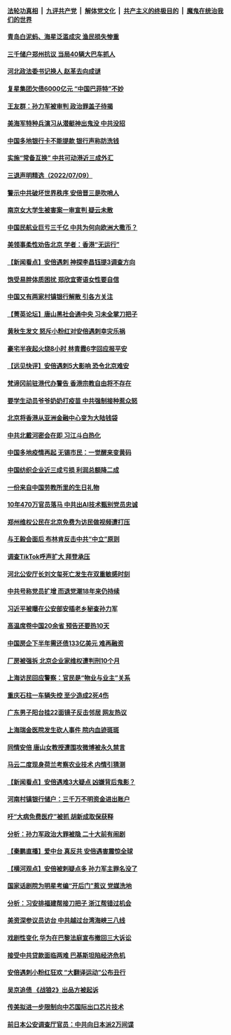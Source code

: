 ####  [法轮功真相](../../../../basic/blob/master/README.md?t=07102102) &nbsp;|&nbsp; [九评共产党](../../../../9ping.md/blob/master/README.md?t=07102102) &nbsp;|&nbsp; [解体党文化](../../../../jtdwh.md/blob/master/README.md?t=07102102)  &nbsp;|&nbsp; [共产主义的终极目的](../../../../gczydzjmd.md/blob/master/README.md?t=07102102) &nbsp;|&nbsp; [魔鬼在统治我们的世界](../../../../mgztzwmdsj.md/blob/master/README.md?t=07102102) 

#### [青岛白泥蚂、海星泛滥成灾 渔民损失惨重](../pages/nsc413/n13777590.md?t=07102102) 

#### [三千储户郑州抗议 当局40辆大巴车抓人](../pages/nsc413/n13777593.md?t=07102102) 

#### [河北政法委书记换人 赵革去向成谜](../pages/nsc413/n13777524.md?t=07102102) 

#### [复星集团欠债6000亿元 “中国巴菲特”不妙](../pages/nsc413/n13777353.md?t=07102102) 


#### [王友群：孙力军被审判 政治罪盖子待揭](../pages/nsc413/n13777444.md?t=07102102) 

#### [美海军特种兵演习从潜艇神出鬼没 中共没招](../pages/nsc413/n13771776.md?t=07102102) 

#### [中国多地银行卡不能提款 银行声称防洗钱](../pages/nsc413/n13777471.md?t=07102102) 

#### [实施“常备互换” 中共可动港近三成外汇](../pages/nsc413/n13777440.md?t=07102102) 

#### [三退声明精选（2022/07/09）](../pages/nsc413/n13777441.md?t=07102102) 

#### [警示中共破坏世界秩序 安倍晋三是吹哨人](../pages/nsc413/n13777311.md?t=07102102) 

#### [南京女大学生被害案一审宣判 疑云未散](../pages/nsc413/n13775782.md?t=07102102) 

#### [中国民航业巨亏三千亿 中共为何向欧洲大撒币？](../pages/nsc413/n13777343.md?t=07102102) 

#### [美领事柔性劝告北京 学者：香港“无运行”](../pages/nsc413/n13777357.md?t=07102102) 

#### [【新闻看点】安倍遇刺 神探李昌钰提3调查方向](../pages/nsc413/n13777327.md?t=07102102) 

#### [饱受易胖体质困扰 郑欣宜寄语女性要自信](../pages/nsc413/n13777322.md?t=07102102) 

#### [中国又有两家村镇银行解散 引各方关注](../pages/nsc413/n13777317.md?t=07102102) 

#### [【菁英论坛】唐山黑社会通中央 习未全掌刀把子](../pages/nsc413/n13777318.md?t=07102102) 

#### [黄秋生发文 怒斥小粉红对安倍遇刺幸灾乐祸](../pages/nsc413/n13777276.md?t=07102102) 

#### [豪宅半夜起火烧8小时 林青霞6字回应报平安](../pages/nsc413/n13777314.md?t=07102102) 

#### [【远见快评】安倍遇刺5大影响 恐令北京难安](../pages/nsc413/n13776748.md?t=07102102) 

#### [梵谛冈前驻港代办警告 香港宗教自由将不存在](../pages/nsc413/n13777315.md?t=07102102) 

#### [要学生动员爷爷奶奶打疫苗 中共强制接种惹众怒](../pages/nsc413/n13777292.md?t=07102102) 

#### [北京将香港从亚洲金融中心变为大陆钱袋](../pages/nsc413/n13777283.md?t=07102102) 

#### [中共北戴河密会在即 习江斗白热化](../pages/nsc413/n13777309.md?t=07102102) 

#### [中国多地疫情再起 无锡市民：一觉醒来变黄码](../pages/nsc413/n13777279.md?t=07102102) 

#### [中国纺织企业近三成亏损 利润总额降二成](../pages/nsc413/n13777266.md?t=07102102) 

#### [一份来自中国劳教所里的生日礼物](../pages/nsc413/n13777122.md?t=07102102) 

#### [10年470万官员落马 中共出AI技术甄别党员忠诚](../pages/nsc413/n13777262.md?t=07102102) 

#### [郑州维权公民在北京免费为访民做视频遭打压](../pages/nsc413/n13777238.md?t=07102102) 

#### [与王毅会面后 布林肯反击中共“中立”原则](../pages/nsc413/n13777225.md?t=07102102) 

#### [调查TikTok呼声扩大 拜登承压](../pages/nsc413/n13777106.md?t=07102102) 

#### [河北公安厅长刘文玺死亡发生在双重敏感时刻](../pages/nsc413/n13777229.md?t=07102102) 

#### [中共号称党员扩增 而退党潮18年来仍持续](../pages/nsc413/n13777241.md?t=07102102) 

#### [习近平被曝在公安部安插老乡秘查孙力军](../pages/nsc413/n13777099.md?t=07102102) 

#### [高温席卷中国20余省 预告还要热10天](../pages/nsc413/n13777059.md?t=07102102) 

#### [中国房企下半年需还债133亿美元 难再融资](../pages/nsc413/n13776986.md?t=07102102) 

#### [厂房被强拆 北京企业家维权遭判刑10个月](../pages/nsc413/n13777080.md?t=07102102) 

#### [上海访民回应警察：官民是“物业与业主”关系](../pages/nsc413/n13777046.md?t=07102102) 

#### [重庆石柱一车辆失控 至少造成2死4伤](../pages/nsc413/n13777044.md?t=07102102) 

#### [广东男子阳台挂22面镜子反击邻居 网友热议](../pages/nsc413/n13777031.md?t=07102102) 

#### [上海瑞金医院发生砍人事件 院内血迹斑斑](../pages/nsc413/n13776979.md?t=07102102) 

#### [同情安倍 唐山女教授遭围攻微博被永久禁言](../pages/nsc413/n13776964.md?t=07102102) 


#### [马云二度现身荷兰考察农业技术 内情引猜测](../pages/nsc413/n13776959.md?t=07102102) 

#### [【新闻看点】安倍遇难3大疑点 凶嫌背后鬼影？](../pages/nsc413/n13776734.md?t=07102102) 

#### [河南村镇银行储户：三千万不明资金进出账户](../pages/nsc413/n13776876.md?t=07102102) 

#### [吁“大病免费医疗”被抓  胡新成取保获释](../pages/nsc413/n13776806.md?t=07102102) 

#### [分析：孙力军政治大罪被隐 二十大前有闹剧](../pages/nsc413/n13776858.md?t=07102102) 

#### [【秦鹏直播】爱中台 真反共 安倍遇害震惊全球](../pages/nsc413/n13776745.md?t=07102102) 

#### [【横河观点】安倍被刺疑点多 孙力军主罪名没了](../pages/nsc413/n13776739.md?t=07102102) 

#### [国家话剧院为明星考编“开后门”惹议 党媒洗地](../pages/nsc413/n13776724.md?t=07102102) 

#### [分析：习安排福建帮接刀把子 浙江帮错过机会](../pages/nsc413/n13775748.md?t=07102102) 

#### [美资深参议员访台 中共越过台湾海峡三八线](../pages/nsc413/n13776415.md?t=07102102) 

#### [戏剧性变化 华为在巴黎法庭宣布撤回三大诉讼](../pages/nsc413/n13776598.md?t=07102102) 

#### [接受中共贷款面临两难 巴基斯坦陷经济危机](../pages/nsc413/n13775981.md?t=07102102) 

#### [安倍遇刺小粉红狂欢 “大翻译运动”公布丑行](../pages/nsc413/n13776436.md?t=07102102) 

#### [吴京追债 《战狼2》出品方被起诉](../pages/nsc413/n13776671.md?t=07102102) 

#### [传美拟进一步限制向中芯国际出口芯片技术](../pages/nsc413/n13776630.md?t=07102102) 

#### [前日本公安调查厅官员：中共向日本派2万间谍](../pages/nsc413/n13776590.md?t=07102102) 

